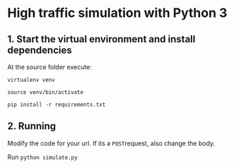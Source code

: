 # High traffic simulation with Python 3

## 1. Start the virtual environment and install dependencies
At the source folder execute:

`virtualenv venv`

`source venv/bin/activate`

`pip install -r requirements.txt`

## 2. Running

Modify the code for your url.
If its a `POST`request, also change the body.

Run `python simulate.py`